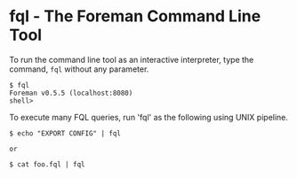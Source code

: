 # fql - The Foreman Command Line Tool

To run the command line tool as an interactive interpreter, type the command, `fql` without any parameter.

```
$ fql
Foreman v0.5.5 (localhost:8080)
shell> 
```

To execute many FQL queries, run 'fql' as the following using UNIX pipeline.

```
$ echo "EXPORT CONFIG" | fql

or

$ cat foo.fql | fql
```
